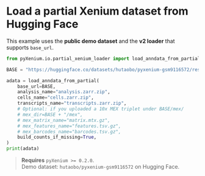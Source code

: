 # Load a partial Xenium dataset from Hugging Face

This example uses the **public demo dataset** and the **v2 loader** that supports `base_url`.

```python
from pyXenium.io.partial_xenium_loader import load_anndata_from_partial

BASE = "https://huggingface.co/datasets/hutaobo/pyxenium-gsm9116572/resolve/main"

adata = load_anndata_from_partial(
    base_url=BASE,
    analysis_name="analysis.zarr.zip",
    cells_name="cells.zarr.zip",
    transcripts_name="transcripts.zarr.zip",
    # Optional: if you uploaded a 10x MEX triplet under BASE/mex/
    # mex_dir=BASE + "/mex",
    # mex_matrix_name="matrix.mtx.gz",
    # mex_features_name="features.tsv.gz",
    # mex_barcodes_name="barcodes.tsv.gz",
    build_counts_if_missing=True,
)
print(adata)
```

> **Requires** `pyXenium >= 0.2.0`.  
> Demo dataset: `hutaobo/pyxenium-gsm9116572` on Hugging Face.

